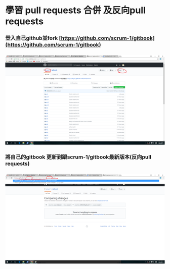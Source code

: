 # 學習 pull requests 合併 及反向pull requests

### 登入自己github並fork [https://github.com/scrum-1/gitbook](https://github.com/scrum-1/gitbook)

### ![](/assets/123.png)

### 將自己的gitbook 更新到跟scrum-1/gitbook最新版本\(反向pull requests\)

### ![](/assets/反向.png)



